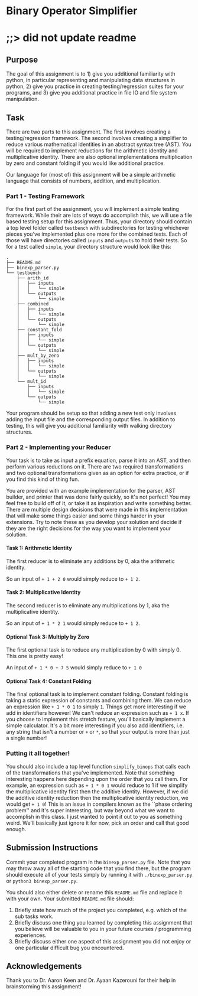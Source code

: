 # Binary Operator Simplifier 

# ;;> did not update readme

## Purpose 

The goal of this assignment is to 1) give you additional familiarity with
python, in particular representing and manipulating data structures in
python, 2) give you practice in creating testing/regression suites for your
programs, and 3) give you additional practice in file IO and file system
manipulation.


## Task

There are two parts to this assignment. The first involves creating a
testing/regression framework. The second involves creating a simplifier to
reduce various mathematical identities in an abstract syntax tree (AST). You
will be required to implement reductions for the arithmetic identity and
multiplicative identity.  There are also optional implementations
multiplication by zero and constant folding if you would like additional
practice. 

Our language for (most of) this assignment will be a simple arithmetic language
that consists of numbers, addition, and multiplication.


### Part 1 - Testing Framework

For the first part of the assignment, you will implement a simple testing
framework. While their are lots of ways do accomplish this, we will use a file
based testing setup for this assignment. Thus, your directory should contain a
top level folder called `testbench` with subdirectories for testing whichever
pieces you've implemented plus one more for the combined tests. Each of those
will have directories called `inputs` and `outputs` to hold their tests.  So
for a test called `simple`, your directory structure would look like this:

```
.
├── README.md
├── binexp_parser.py
└── testbench
    ├── arith_id
    │   ├── inputs
    │   │   └── simple
    │   └── outputs
    │       └── simple
    ├── combined
    │   ├── inputs
    │   │   └── simple
    │   └── outputs
    │       └── simple
    ├── constant_fold
    │   ├── inputs
    │   │   └── simple
    │   └── outputs
    │       └── simple
    ├── mult_by_zero
    │   ├── inputs
    │   │   └── simple
    │   └── outputs
    │       └── simple
    └── mult_id
        ├── inputs
        │   └── simple
        └── outputs
            └── simple
```

Your program should be setup so that adding a new test only involves adding the
input file and the corresponding output files. In addition to testing, this
will give you additional familiarity with walking directory structures.


### Part 2 - Implementing your Reducer 

Your task is to take as input a prefix equation, parse it into an AST, and
then perform various reductions on it. There are two required
transformations and two optional transformations given as an option for
extra practice, or if you find this kind of thing fun.

You are provided with an example implementation for the parser, AST builder,
and printer that was done fairly quickly, so it's not perfect! You may feel
free to build off of it, or take it as inspiration and write something better.
There are multiple design decisions that were made in this implementation that
will make some things easier and some things harder in your extensions. Try to
note these as you develop your solution and decide if they are the right
decisions for the way you want to implement your solution.

#### Task 1: Arithmetic Identity

The first reducer is to eliminate any additions by 0, aka the arithmetic
identity.

So an input of `+ 1 + 2 0` would simply reduce to `+ 1 2`.

#### Task 2: Multiplicative Identity

The second reducer is to eliminate any multiplications by 1, aka the
multiplicative identity.

So an input of `+ 1 * 2 1` would simply reduce to `+ 1 2`.

#### Optional Task 3: Multiply by Zero

The first optional task is to reduce any multiplication by 0 with simply 0.
This one is pretty easy!

An input of `+ 1 * 0 + 7 5` would simply reduce to `+ 1 0`

#### Optional Task 4: Constant Folding

The final optional task is to implement constant folding. Constant folding is
taking a static expression of constants and combining them. We can reduce an
expression like `+ 1 * 0 1` to simply `1`. Things get more interesting if we
add in identifiers however! We can't reduce an expression such as `+ 1 x`. If
you choose to implement this stretch feature, you'll basically implement a
simple calculator. It's a bit more interesting if you also add identifiers,
i.e. any string that isn't a number or `+` or `*`, so that your output is more
than just a single number!

### Putting it all together!

You should also include a top level function `simplify_binops` that calls
each of the transformations that you've implemented. Note that something
interesting happens here depending upon the order that you call them. For
example, an expression such as `+ 1 * 0 1` would reduce to 1 if we simplify
the multiplicative identity first then the additive identity. However, if we
did the additive identity reduction then the multiplicative identity
reduction, we would get `+ 1 0`! This is an issue in compilers known as the
``phase ordering problem'' and it's super interesting, but way beyond what
we want to accomplish in this class. I just wanted to point it out to you as
something weird. We'll basically just ignore it for now, pick an order and
call that good enough. 


## Submission Instructions

Commit your completed program in the `binexp_parser.py` file. Note that you
may throw away all of the starting code that you find there, but the program
should execute all of your tests simply by running it with
`./binexp_parser.py` or `python3 binexp_parser.py`. 

You should also either delete or rename this `README.md` file and replace it
with your own. Your submitted `README.md` file should:

1. Briefly state how much of the project you completed, e.g. which of the
   sub tasks work.
2. Briefly discuss one thing you learned by completing this assignment that
   you believe will be valuable to you in your future courses / programming
experiences.
3. Briefly discuss either one aspect of this assignment you did not enjoy or
   one particular difficult bug you encountered.


## Acknowledgements

Thank you to Dr. Aaron Keen and Dr. Ayaan Kazerouni for their help in
brainstorming this assignment!
